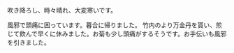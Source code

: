 吹き降ろし、時々晴れ、大変寒いです。

風邪で頭痛に困っています。暮合に帰りました。
竹内のより万金丹を貰い、煎じて飲んで早くに休みました。お菊も少し頭痛がするそうです。お手伝いも風邪を引きました。
